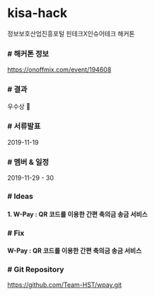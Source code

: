 # kisa-hack
정보보호산업진흥포털 핀테크X인슈어테크 해커톤

### \# 해커톤 정보
https://onoffmix.com/event/194608

### \# 결과
우수상 :tada:

### \# 서류발표
2019-11-19

### \# 멤버 & 일정
2019-11-29 - 30

### \# Ideas
#### 1. W-Pay : QR 코드를 이용한 간편 축의금 송금 서비스

### \# Fix
#### W-Pay : QR 코드를 이용한 간편 축의금 송금 서비스

### \# Git Repository
https://github.com/Team-HST/wpay.git
